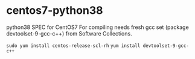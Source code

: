 # centos7-python38
python38 SPEC for CentOS7
For compiling needs fresh gcc set (package devtoolset-9-gcc-c++) from Software Collections.

```sudo yum install centos-release-scl-rh```
```yum install devtoolset-9-gcc-c++```
